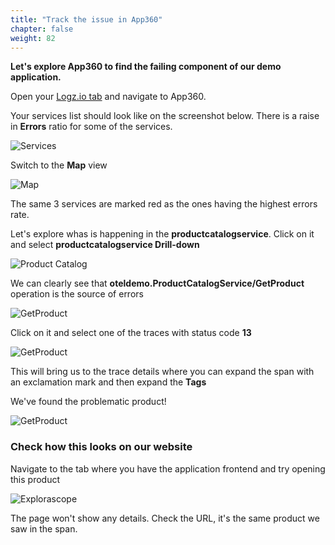 ```yaml
---
title: "Track the issue in App360"
chapter: false
weight: 82
---
```



**Let's explore App360 to find the failing component of our demo application.**

Open your [Logz.io tab](https://app.logz.io/) and navigate to App360.

Your services list should look like on the screenshot below. There is a raise in **Errors** ratio for some of the services.

![Services](/images/play/app360-high-errors-list.png)

Switch to the **Map** view

![Map](/images/play/app360-high-errors-map.png)

The same 3 services are marked red as the ones having the highest errors rate.

Let's explore whas is happening in the **productcatalogservice**. Click on it and select **productcatalogservice Drill-down**

![Product Catalog](/images/play/app360-productcatalogservice.png)

We can clearly see that **oteldemo.ProductCatalogService/GetProduct** operation is the source of errors

![GetProduct](/images/play/app360-getproduct.png)

Click on it and select one of the traces with status code **13**

![GetProduct](/images/play/app360-getproduct-details.png)

This will bring us to the trace details where you can expand the span with an exclamation mark and then expand the **Tags**

We've found the problematic product!

![GetProduct](/images/play/app360-getproduct-jaeger.png)

### Check how this looks on our website

Navigate to the tab where you have the application frontend and try opening this product

![Explorascope](/images/play/explorascope.png)

The page won't show any details. Check the URL, it's the same product we saw in the span.
